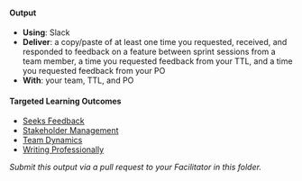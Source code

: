 #### Output
- **Using**: Slack
- **Deliver**: a copy/paste of at least one time you requested, received, and responded to feedback on a feature between sprint sessions from a team member, a time you requested feedback from your TTL, and a time you requested feedback from your PO
- **With**: your team, TTL, and PO

#### Targeted Learning Outcomes
- [Seeks Feedback](https://github.com/andela/learningmap/tree/master/Phase-C/Entry-level%20Developer/Curriculum/09%20-%20Seeks%20Feedback)
- [Stakeholder Management](https://github.com/andela/learningmap/tree/master/Phase-C/Entry-level%20Developer/Curriculum/18%20-%20Stakeholder%20Management)
- [Team Dynamics](https://github.com/andela/learningmap/tree/master/Phase-C/Entry-level%20Developer/Curriculum/19%20-%20Team%20Dynamics)
- [Writing Professionally](https://github.com/andela/learningmap/tree/master/Phase-C/Entry-level%20Developer/Curriculum/20%20-%20Writing%20Professionally)

*Submit this output via a pull request to your Facilitator in this folder.*